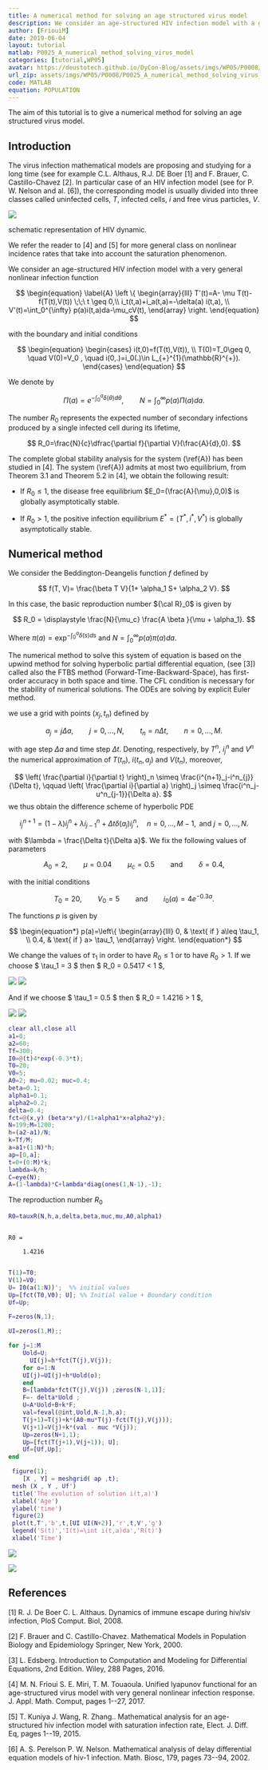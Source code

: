 ```yaml
---
title: A numerical method for solving an age structured virus model
description: We consider an age-structured HIV infection model with a general nonlinear infection function. The numerical method to solve this system of equation is based on the upwind method for solving hyperbolic partial differential equation and the ODEs are solving by explicit Euler method.
author: [FriouiM]
date: 2019-06-04
layout: tutorial
matlab: P0025_A_numerical_method_solving_virus_model
categories: [tutorial,WP05]
avatar: https://deustotech.github.io/DyCon-Blog/assets/imgs/WP05/P0008/Schema.png
url_zip: assets/imgs/WP05/P0008/P0025_A_numerical_method_solving_virus_model.zip
code: MATLAB
equation: POPULATION
---
```


The aim of this tutorial is to give a numerical method for solving an age structured virus model.

## Introduction


The virus infection mathematical models are proposing and studying for a long time (see for example C.L. Althaus, R.J. DE Boer [1] and F. Brauer, C. Castillo-Chavez [2]. In particular case of an HIV infection model (see for P. W. Nelson and al. [6]), the corresponding model is usually divided into three classes called  uninfected cells, $T$,  infected cells, $i$ and free virus particles, $V$.


![]({{site.url}}{{site.baseurl}}/assets/imgs/WP05/P0008/Schema.png)


schematic representation of HIV dynamic.


We refer the reader to [4] and [5] for more general class on nonlinear incidence rates that take into account the saturation phenomenon.


We consider an age-structured HIV infection model with a very general nonlinear infection function


$$ \begin{equation} \label{A} \left \{ \begin{array}{lll} T'(t)=A- \mu T(t)-f(T(t),V(t)) \;\;\ t \geq 0,\\ i_t(t,a)+i_a(t,a)=-\delta(a) i(t,a), \\ V'(t)=\int_0^{\infty} p(a)i(t,a)da-\mu_cV(t), \end{array} \right. \end{equation} $$


with the boundary and initial conditions


$$ \begin{equation} \begin{cases} i(t,0)=f(T(t),V(t)), \\ T(0)=T_0\geq 0, \quad  V(0)=V_0 , \quad i(0,.)=i_0(.)\in L_{+}^{1}(\mathbb{R}^{+}). \end{cases} \end{equation} $$


We denote by


$$ \Pi(a)=e^{-\int_0^a\delta(\theta)d\theta}, \qquad  N=\int_0^{\infty}p(a)\Pi(a)da. $$


The number $R_0$ represents the expected number of secondary infections produced by a single infected cell during its lifetime,


$$ R_0=\frac{N}{c}\dfrac{\partial f}{\partial V}(\frac{A}{d},0). $$


The complete global stability analysis for the system (\ref{A}) has been studied in [4]. The system (\ref{A}) admits at most two equilibrium, from Theorem 3.1 and Theorem 5.2 in [4], we obtain the following result:


- If $R_0 \leqslant 1$, the disease free equilibrium $E_0=(\frac{A}{\mu},0,0)$ is globally asymptotically stable.


- If $R_0>1$, the positive infection equilibrium $E^{\ast}=(T^\ast,i^\ast,V^\ast)$ is globally asymptotically stable.

## Numerical method


We consider the Beddington-Deangelis function $f$  defined by


$$ f(T, V)=  \frac{\beta T V}{1+ \alpha_1 S+ \alpha_2 V}. $$


In this case, the basic reproduction number ${\cal R}_0$  is given by


$$ R_0 = \displaystyle \frac{N}{\mu_c} \frac{A \beta }{\mu + \alpha_1}. $$


Where $\pi(a)=\exp^{-\int_{0}^{a} \delta (s) ds}$ and $N=\int_{0}^{\infty} p(a) \pi(a) da$.


The numerical method to solve this system of equation is based on the upwind method for solving hyperbolic partial differential equation, (see [3]) called also the FTBS method (Forward-Time-Backward-Space), has first-order accuracy in both space and time. The CFL condition is necessary for the stability of numerical solutions. The ODEs are solving by explicit Euler method.


we use a grid with points $(x_j,t_n)$ defined by


$$ a_j=j\Delta a, \qquad j=0,...,N,  \qquad t_n=n\Delta t, \qquad n=0,...,M. $$


with age step $\Delta a$ and time step $\Delta t$. Denoting, respectively, by $T^n$, $i^n_j$ and $V^n$  the numerical approximation of $T(t_n)$, $i(t_n,a_j)$ and $V(t_n)$, moreover,


$$ \left(  \frac{\partial i}{\partial t} \right)_n \simeq \frac{i^{n+1}_j-i^n_{j}}{\Delta t}, \qquad \left(  \frac{\partial i}{\partial a} \right)_j \simeq \frac{i^n_j-u^n_{j-1}}{\Delta a}. $$ we thus obtain the difference scheme of hyperbolic PDE


$$ i^{n+1}_j=(1-\lambda) i^n_j +\lambda i^n_{j-1}+ \Delta t \delta(a_j) i^n_j, \quad n=0,...,M-1, \text{ and } j=0,...,N. $$


with $\lambda = \frac{\Delta t}{\Delta a}$. We fix the following values of parameters


$$ A_0=2, \qquad \mu=0.04\qquad \mu_c=0.5 \qquad \text{and} \qquad \delta =0.4, $$


with the initial conditions


$$ T_0=20, \qquad  V_0=5 \qquad \text{and} \qquad i_0(a)=4 e^{-0.3 a}. $$


The functions $p$ is given by


$$ \begin{equation*} p(a)=\left\{ \begin{array}{lll} 0, & \text{ if } a\leq \tau_1, \\ 0.4, & \text{ if } a> \tau_1, \end{array} \right. \end{equation*} $$


We change the values of $\tau_1$ in order to have $R_0 \leq 1$ or to have $R_0 > 1$.  If we choose $ \tau_1 = 3 $ then $ R_0 = 0.5417 < 1 $,


![]({{site.url}}{{site.baseurl}}/assets/imgs/WP05/P0008/SIV.png) ![]({{site.url}}{{site.baseurl}}/assets/imgs/WP05/P0008/Infected.png)


And if we choose $ \tau_1 = 0.5 $ then $ R_0 = 1.4216 > 1 $,


![]({{site.url}}{{site.baseurl}}/assets/imgs/WP05/P0008/SIVend.png) ![]({{site.url}}{{site.baseurl}}/assets/imgs/WP05/P0008/Infectedend.png)

```matlab
clear all,close all
a1=0;
a2=60;
Tf=300;
I0=@(t)4*exp(-0.3*t);
T0=20;
V0=5;
A0=2; mu=0.02; muc=0.4;
beta=0.1;
alpha1=0.1;
alpha2=0.2;
delta=0.4;
fct=@(x,y) (beta*x*y)/(1+alpha1*x+alpha2*y);
N=199;M=1200;
h=(a2-a1)/N;
k=Tf/M;
a=a1+(1:N)*h;
ap=[0,a];
t=0+(0:M)*k;
lambda=k/h;
C=eye(N);
A=(1-lambda)*C+lambda*diag(ones(1,N-1),-1);
```


The reproduction number $R_0$

```matlab
R0=tauxR(N,h,a,delta,beta,muc,mu,A0,alpha1)
```


```

R0 =

    1.4216


```

```matlab
T(1)=T0;
V(1)=V0;
U= I0(a(1:N))';  %% initial values
Up=[fct(T0,V0); U]; %% Initial value + Boundary condition
Uf=Up;

F=zeros(N,1);

UI=zeros(1,M);;

for j=1:M
    Uold=U;
      UI(j)=h*fct(T(j),V(j));
    for o=1:N
    UI(j)=UI(j)+h*Uold(o);
    end
    B=[lambda*fct(T(j),V(j)) ;zeros(N-1,1)];
    F=- delta*Uold ;
    U=A*Uold+B+k*F;
    val=feval(@int,Uold,N-1,h,a);
    T(j+1)=T(j)+k*(A0-mu*T(j)-fct(T(j),V(j)));
    V(j+1)=V(j)+k*(val - muc *V(j));
    Up=zeros(N+1,1);
    Up=[fct(T(j+1),V(j+1)); U];
    Uf=[Uf,Up];
end
```

```matlab
 figure(1);
    [X , Y] = meshgrid( ap ,t);
 mesh (X , Y , Uf')
 title('The evolution of solution i(t,a)')
 xlabel('Age')
 ylabel('time')
 figure(2)
 plot(t,T','b',t,[UI UI(N+2)],'r',t,V','g')
 legend('S(t)','I(t)=\int i(t,a)da','R(t)')
 xlabel('Time')
```


![]({{site.url}}{{site.baseurl}}/assets/imgs/WP05/P0008/copiaRM_01.png)

![]({{site.url}}{{site.baseurl}}/assets/imgs/WP05/P0008/copiaRM_02.png)


## References


[1]  R. J. De Boer C. L. Althaus. Dynamics of immune escape during hiv/siv infection, PloS Comput. Biol, 2008.


[2] F. Brauer and C. Castillo-Chavez. Mathematical Models in Population Biology and Epidemiology Springer, New York, 2000.


[3] L. Edsberg. Introduction to Computation and Modeling for Differential Equations, 2nd Edition. Wiley, 288 Pages, 2016.


[4] M. N. Frioui S. E. Miri, T. M. Touaoula. Unified lyapunov functional for an age-structured virus model with very general nonlinear infection response. J. Appl. Math. Comput, pages 1--27, 2017.


[5]  T. Kuniya J. Wang, R. Zhang.. Mathematical analysis for an age-structured hiv infection model with saturation infection rate, Elect. J. Diff. Eq, pages 1--19, 2015.


[6]  A. S. Perelson P. W. Nelson. Mathematical analysis of delay differential equation models of hiv-1 infection. Math. Biosc, 179, pages 73--94, 2002.


